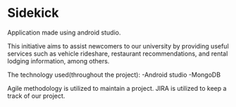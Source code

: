 # Sidekick
Application made using android studio.

This initiative aims to assist newcomers to our university by providing useful services such as vehicle rideshare, restaurant recommendations, and rental lodging information, among others.

The technology used(throughout the project): 
-Android studio
-MongoDB

Agile methodology is utilized to maintain a project.
JIRA is utilized to keep a track of our project.
